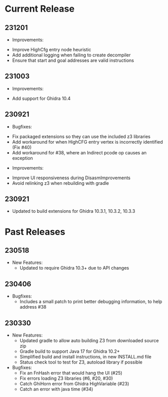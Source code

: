 # Current Release

## 231201

- Improvements:
* Improve HighCfg entry node heuristic
* Add additional logging when failing to create decompiler
* Ensure that start and goal addresses are valid instructions

## 231003

- Improvements:
* Add support for Ghidra 10.4

## 230921

- Bugfixes:
* Fix packaged extensions so they can use the included z3 libraries
* Add workaround for when HighCFG entry vertex is incorrectly identified (Fix #40)
* Add workaround for #38, where an Indirect pcode op causes an exception

- Improvements:
* Improve UI responsiveness during DisasmImprovements
* Avoid relinking z3 when rebuilding with gradle

## 230921

- Updated to build extensions for Ghidra 10.3.1, 10.3.2, 10.3.3

# Past Releases

## 230518

- New Features:
  * Updated to require Ghidra 10.3+ due to API changes

## 230406

- Bugfixes:
  * Includes a small patch to print better debugging information, to help address #38

## 230330

- New Features:
  * Updated gradle to allow auto building Z3 from downloaded source zip
  * Gradle build to support Java 17 for Ghidra 10.2+
  * Simplified build and install instructions, in new INSTALL.md file
  * Status check tool to test for Z3, autoload library if possible
- Bugfixes:
  * Fix an FnHash error that would hang the UI (#25)
  * Fix errors loading Z3 libraries (#6, #20, #30)
  * Catch GhiHorn error from Ghidra HighVariable (#23)
  * Catch an error with java time (#34)

